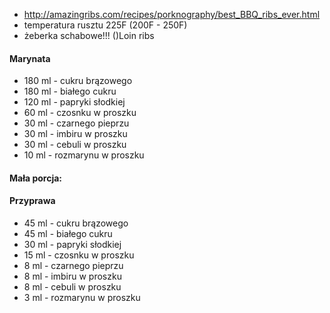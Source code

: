 * http://amazingribs.com/recipes/porknography/best_BBQ_ribs_ever.html
* temperatura rusztu 225F (200F - 250F)
* żeberka schabowe!!! ()Loin ribs

#### Marynata
* 180 ml - cukru brązowego
* 180 ml - białego cukru
* 120 ml - papryki słodkiej
* 60 ml - czosnku w proszku
* 30 ml - czarnego pieprzu
* 30 ml - imbiru w proszku
* 30 ml - cebuli w proszku
* 10 ml - rozmarynu w proszku

#### Mała porcja:
#### Przyprawa
* 45 ml - cukru brązowego
* 45 ml - białego cukru
* 30 ml - papryki słodkiej
* 15 ml - czosnku w proszku
* 8 ml - czarnego pieprzu
* 8 ml - imbiru w proszku
* 8 ml - cebuli w proszku
* 3 ml - rozmarynu w proszku
